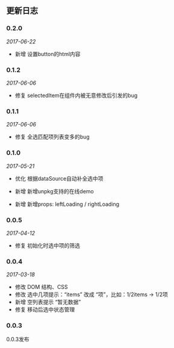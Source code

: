 ## 更新日志

### 0.2.0

*2017-06-22*

- 新增 设置button的html内容

### 0.1.2

*2017-06-06*

- 修复 selectedItem在组件内被无意修改后引发的bug

### 0.1.1

*2017-06-06*

- 修复 全选匹配项列表变多的bug

### 0.1.0

*2017-05-21*

- 优化 根据dataSource自动补全选中项

- 新增 新增unpkg支持的在线demo

- 新增 新增props: leftLoading / rightLoading

### 0.0.5

*2017-04-12*

- 修复 初始化时选中项的筛选

### 0.0.4

*2017-03-18*

- 修改 DOM 结构、CSS
- 修改 选中几项提示：“items” 改成 “项”，比如：1/2items -> 1/2项
- 新增 空列表提示 “暂无数据”
- 修复 移动后选中状态管理

### 0.0.3

0.0.3发布